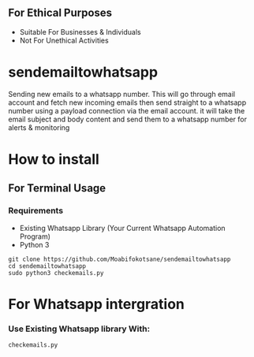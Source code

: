 ## For Ethical Purposes 
- Suitable For Businesses & Individuals
- Not For Unethical Activities
  
# sendemailtowhatsapp
Sending new emails to a whatsapp number. This will go through email account and fetch new incoming emails then send straight to a whatsapp number using a payload connection via the email account. it will take the email subject and body content and send them to a whatsapp number for alerts &amp; monitoring

# How to install 
## For Terminal Usage
### Requirements
- Existing Whatsapp Library (Your Current Whatsapp Automation Program)
- Python 3 

```linux
git clone https://github.com/Moabifokotsane/sendemailtowhatsapp
cd sendemailtowhatsapp
sudo python3 checkemails.py 
```

# For Whatsapp intergration 
### Use Existing Whatsapp library With:
```Python
checkemails.py
```


